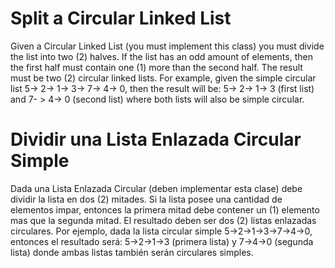 # Split a Circular Linked List

Given a Circular Linked List (you must implement this class) you must divide the list into two (2) halves. If the list has an odd amount
of elements, then the first half must contain one (1) more than the second half. The result must be two (2) circular linked lists. For
example, given the simple circular list 5-> 2-> 1-> 3-> 7-> 4-> 0, then the result will be: 5-> 2-> 1-> 3 (first list) and 7- > 4-> 0
(second list) where both lists will also be simple circular.

# Dividir una Lista Enlazada Circular Simple
Dada una Lista Enlazada Circular (deben implementar esta clase) debe dividir la lista en dos (2) mitades. Si la lista posee una cantidad
de elementos impar, entonces la primera mitad debe contener un (1) elemento mas que la segunda mitad. El resultado deben ser dos (2)
listas enlazadas circulares. Por ejemplo, dada la lista circular simple 5->2->1->3->7->4->0, entonces el resultado será: 5->2->1->3
(primera lista) y 7->4->0 (segunda lista) donde ambas listas también serán circulares simples.
